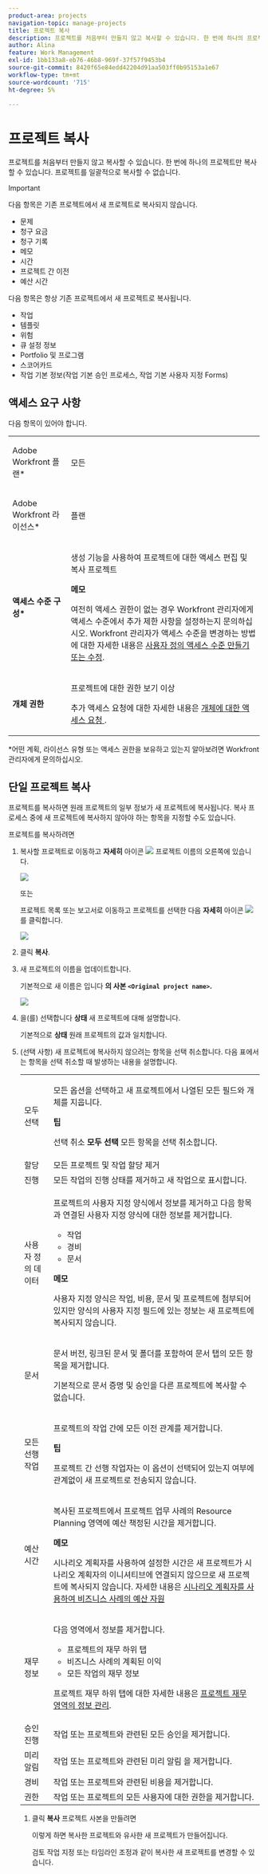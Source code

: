 ```yaml
---
product-area: projects
navigation-topic: manage-projects
title: 프로젝트 복사
description: 프로젝트를 처음부터 만들지 않고 복사할 수 있습니다. 한 번에 하나의 프로젝트만 복사할 수 있습니다. 프로젝트를 일괄적으로 복사할 수 없습니다.
author: Alina
feature: Work Management
exl-id: 1bb133a8-eb76-46b8-969f-37f57f9453b4
source-git-commit: 8420f65e84edd42204d91aa503ff0b95153a1e67
workflow-type: tm+mt
source-wordcount: '715'
ht-degree: 5%

---
```


# 프로젝트 복사

<!--
<(LINKED TO THE PRODUCT IN THE COPY PROJECT BOX)</p>
-->

프로젝트를 처음부터 만들지 않고 복사할 수 있습니다. 한 번에 하나의 프로젝트만 복사할 수 있습니다. 프로젝트를 일괄적으로 복사할 수 없습니다.

>[!IMPORTANT]
>
>다음 항목은 기존 프로젝트에서 새 프로젝트로 복사되지 않습니다.
>
>* 문제
>* 청구 요금
>* 청구 기록
>* 메모
>* 시간
>* 프로젝트 간 이전
>* 예산 시간
>
>다음 항목은 항상 기존 프로젝트에서 새 프로젝트로 복사됩니다.
>
>* 작업
>* 템플릿
>* 위험
>* 큐 설정 정보
>* Portfolio 및 프로그램
>* 스코어카드
>* 작업 기본 정보(작업 기본 승인 프로세스, 작업 기본 사용자 지정 Forms)
>


## 액세스 요구 사항

<!-- drafted for P&P:
<table style="table-layout:auto"> 
 <col> 
 <col> 
 <tbody> 
  <tr> 
   <td> <p>Adobe Workfront plan*</p> </td> 
   <td>Any</td> 
  </tr> 
  <tr> 
   <td> <p>Adobe Workfront license*</p> </td> 
   <td> <p>Current license: Standard </p> 
   Or
   <p>Legacy license: Plan </p>
   </td> 
  </tr> 
  <tr data-mc-conditions=""> 
   <td><strong>Access level configurations*</strong> </td> 
   <td> <p>Edit access to Projects with ability to Create <span>and Copy</span> projects</p> <p><b>NOTE</b>
   
   If you still don't have access, ask your Workfront administrator if they set additional restrictions in your access level. For information on how a Workfront administrator can change your access level, see <a href="../../../administration-and-setup/add-users/configure-and-grant-access/create-modify-access-levels.md" class="MCXref xref">Create or modify custom access levels</a>.</p> </td> 
  </tr> 
  <tr data-mc-conditions=""> 
   <td> <p><strong>Object permissions</strong> </p> </td> 
   <td> <p>View permissions or higher to the project</p> <p>For information on requesting additional access, see <a href="../../../workfront-basics/grant-and-request-access-to-objects/request-access.md" class="MCXref xref">Request access to objects </a>.</p> </td> 
  </tr> 
 </tbody> 
</table>
-->
다음 항목이 있어야 합니다.

<table style="table-layout:auto"> 
 <col> 
 <col> 
 <tbody> 
  <tr> 
   <td> <p>Adobe Workfront 플랜*</p> </td> 
   <td>모든</td> 
  </tr> 
  <tr> 
   <td> <p>Adobe Workfront 라이선스*</p> </td> 
   <td> <p>플랜 </p> </td> 
  </tr> 
  <tr data-mc-conditions=""> 
   <td><strong>액세스 수준 구성*</strong> </td> 
   <td> <p>생성 기능을 사용하여 프로젝트에 대한 액세스 편집 <span>및 복사</span> 프로젝트</p> <p><b>메모</b>

여전히 액세스 권한이 없는 경우 Workfront 관리자에게 액세스 수준에서 추가 제한 사항을 설정하는지 문의하십시오. Workfront 관리자가 액세스 수준을 변경하는 방법에 대한 자세한 내용은 <a href="../../../administration-and-setup/add-users/configure-and-grant-access/create-modify-access-levels.md" class="MCXref xref">사용자 정의 액세스 수준 만들기 또는 수정</a>.</p> </td>
</tr> 
  <tr data-mc-conditions=""> 
   <td> <p><strong>개체 권한</strong> </p> </td> 
   <td> <p>프로젝트에 대한 권한 보기 이상</p> <p>추가 액세스 요청에 대한 자세한 내용은 <a href="../../../workfront-basics/grant-and-request-access-to-objects/request-access.md" class="MCXref xref">개체에 대한 액세스 요청 </a>.</p> </td> 
  </tr> 
 </tbody> 
</table>

&#42;어떤 계획, 라이선스 유형 또는 액세스 권한을 보유하고 있는지 알아보려면 Workfront 관리자에게 문의하십시오.

## 단일 프로젝트 복사

프로젝트를 복사하면 원래 프로젝트의 일부 정보가 새 프로젝트에 복사됩니다. 복사 프로세스 중에 새 프로젝트에 복사하지 않아야 하는 항목을 지정할 수도 있습니다.

프로젝트를 복사하려면

1. 복사할 프로젝트로 이동하고 **자세히** 아이콘 ![](assets/qs-more-menu.png) 프로젝트 이름의 오른쪽에 있습니다.

   ![](assets/project-level-more-drop-down-expanded-nwe-350x516.png)

   또는

   프로젝트 목록 또는 보고서로 이동하고 프로젝트를 선택한 다음 **자세히** 아이콘 ![](assets/qs-more-menu.png) 를 클릭합니다.

   ![](assets/more-menu-expanded-in-a-list-one-project-selected-nwe.png)

1. 클릭 **복사**.

1. 새 프로젝트의 이름을 업데이트합니다.

   기본적으로 새 이름은 입니다 **의 사본 `<Original project name>`.**

   ![](assets/copy-project-box-nwe-350x276.png)

1. 을(를) 선택합니다 **상태** 새 프로젝트에 대해 설명합니다.

   기본적으로 **상태** 원래 프로젝트의 값과 일치합니다.

1. (선택 사항) 새 프로젝트에 복사하지 않으려는 항목을 선택 취소합니다. 다음 표에서는 항목을 선택 취소할 때 발생하는 내용을 설명합니다.


   <table style="table-layout:auto"> 
    <col> 
    <col> 
    <tbody> 
     <tr> 
      <td role="rowheader">모두 선택</td> 
      <td> <p>모든 옵션을 선택하고 새 프로젝트에서 나열된 모든 필드와 개체를 지웁니다.</p> <p><b>팁</b>

   선택 취소 <strong>모두 선택</strong> 모든 항목을 선택 취소합니다. </p> </td>
   </tr> 
     <tr> 
      <td role="rowheader">할당</td> 
      <td>모든 프로젝트 및 작업 할당 제거</td> 
     </tr> 
     <tr> 
      <td role="rowheader">진행</td> 
      <td>모든 작업의 진행 상태를 제거하고 새 작업으로 표시합니다. </td> 
     </tr> 
     <tr> 
      <td role="rowheader">사용자 정의 데이터</td> 
      <td> <p>프로젝트의 사용자 지정 양식에서 정보를 제거하고 다음 항목과 연결된 사용자 지정 양식에 대한 정보를 제거합니다.</p> 
       <ul> 
        <li>작업</li> 
        <li>경비</li> 
        <li> 문서</li> 
       </ul> <p><b>메모</b>

   사용자 지정 양식은 작업, 비용, 문서 및 프로젝트에 첨부되어 있지만 양식의 사용자 지정 필드에 있는 정보는 새 프로젝트에 복사되지 않습니다. </p> </td>
   </tr> 
     <tr> 
      <td role="rowheader">문서</td> 
      <td> <p>문서 버전, 링크된 문서 및 폴더를 포함하여 문서 탭의 모든 항목을 제거합니다.</p> <p>기본적으로 문서 증명 및 승인을 다른 프로젝트에 복사할 수 없습니다. </p> </td> 
     </tr> 
     <tr> 
      <td role="rowheader">모든 선행 작업</td> 
      <td> <p>프로젝트의 작업 간에 모든 이전 관계를 제거합니다. </p> <p><b>팁</b>

   프로젝트 간 선행 작업자는 이 옵션이 선택되어 있는지 여부에 관계없이 새 프로젝트로 전송되지 않습니다. </p> </td>
   </tr>

<tr> 
      <td role="rowheader">예산 시간</td> 
      <td> <p>복사된 프로젝트에서 프로젝트 업무 사례의 Resource Planning 영역에 예산 책정된 시간을 제거합니다.</p>

<b>메모</b>

시나리오 계획자를 사용하여 설정한 시간은 새 프로젝트가 시나리오 계획자의 이니셔티브에 연결되지 않으므로 새 프로젝트에 복사되지 않습니다. 자세한 내용은 <a href="../../../manage-work/projects/define-a-business-case/budget-resources-in-business-case-use-scenario-planner.md">시나리오 계획자를 사용하여 비즈니스 사례의 예산 자원</a>
</tr></td>
    <tr> 
      <td role="rowheader">재무 정보</td> 
      <td> <p>다음 영역에서 정보를 제거합니다. </p> 
       <ul> 
        <li>프로젝트의 재무 하위 탭</li> 
        <li> 비즈니스 사례의 계획된 이익</li> 
        <li>모든 작업의 재무 정보<br></li> 
       </ul> <p>프로젝트 재무 하위 탭에 대한 자세한 내용은 <a href="../../../manage-work/projects/project-finances/manage-project-finance-area.md" class="MCXref xref">프로젝트 재무 영역의 정보 관리</a>.</p> </td> 
     </tr> 
     <tr> 
      <td role="rowheader">승인 진행</td> 
      <td>작업 또는 프로젝트와 관련된 모든 승인을 제거합니다. </td> 
     </tr> 
     <tr> 
      <td role="rowheader">미리 알림</td> 
      <td> 작업 또는 프로젝트와 관련된 미리 알림 을 제거합니다. </td> 
     </tr> 
     <tr> 
      <td role="rowheader">경비</td> 
      <td>작업 또는 프로젝트와 관련된 비용을 제거합니다. </td> 
     </tr> 
     <tr> 
      <td role="rowheader">권한</td> 
      <td> 작업 또는 프로젝트의 모든 사용자에 대한 권한을 제거합니다.</td> 
     </tr> 
    </tbody> 
   </table>

1. 클릭 **복사** 프로젝트 사본을 만들려면

   이렇게 하면 복사한 프로젝트와 유사한 새 프로젝트가 만들어집니다.

   검토 작업 지정 또는 타임라인 조정과 같이 복사한 새 프로젝트를 변경할 수 있습니다.
